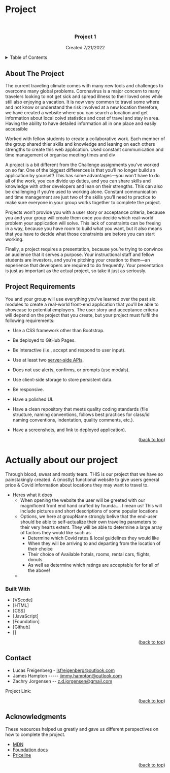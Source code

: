 # Project

<div id="top"></div>


<!-- PROJECT LOGO -->
<br />
<div align="center">

  <h3 align="center"> Project 1</h3>

  <p align="center">
    Created 7/21/2022
  </p>
</div>



<!-- TABLE OF CONTENTS -->
<details>
  <summary>Table of Contents</summary>
  <ol>
    <li>
      <a href="#about-the-project">About The Project</a>
      <ul>
        <li><a href="#built-with">Built With</a></li>
      </ul>
    </li>
    <li><a href= "Actually about our project">The real about section!</a></li> 
    <li><a href="#contact">Contact</a></li>
    <li><a href="#acknowledgments">Acknowledgments</a></li>        
  </ol>
</details>



<!-- ABOUT THE PROJECT -->
## About The Project


The current traveling climate comes with many new tools and challenges to overcome many global problems.  Coronavirus is a major concern to many travelers looking to not get sick and spread illness to their loved ones while still also enjoying a vacation.  It is now very common to travel some where and not know or understand the risk involved at a new location therefore, we have created a website where you can search a location and get information about local coivd statistics and cost of travel and stay in area.  Having the ability to have detailed information all in one place and easily accessible

Worked with fellow students to create a collaborative work. Each member of the group shared thier skills and knowledge and leaning on each others strengths to create this web application.  Used constant communication and time management ot organise meeting times and div

A project is a bit different from the Challenge assignments you’ve worked on so far. One of the biggest differences is that you’ll no longer build an application by yourself! This has some advantages&mdash;you won’t have to do all of the work, you can divide up duties, and you can share skills and knowledge with other developers and lean on their strengths. This can also be challenging if you’re used to working alone. Constant communication and time management are just two of the skills you’ll need to practice to make sure everyone in your group works together to complete the project. 

Projects won’t provide you with a user story or acceptance criteria, because you and your group will create them once you decide which real-world problem your application will solve. This lack of constraints can be freeing in a way, because you have room to build what you want, but it also means that you have to decide what those constraints are before you can start working.

Finally, a project requires a presentation, because you’re trying to convince an audience that it serves a purpose. Your instructional staff and fellow students are investors, and you’re pitching your creation to them&mdash;an experience that developers are required to do frequently. Your presentation is just as important as the actual project, so take it just as seriously.

## Project Requirements

You and your group will use everything you’ve learned over the past six modules to create a real-world front-end application that you’ll be able to showcase to potential employers. The user story and acceptance criteria will depend on the project that you create, but your project must fulfil the following requirements:

* Use a CSS framework other than Bootstrap.

* Be deployed to GitHub Pages.

* Be interactive (i.e., accept and respond to user input).

* Use at least two [server-side APIs](https://coding-boot-camp.github.io/full-stack/apis/api-resources).

* Does not use alerts, confirms, or prompts (use modals).

* Use client-side storage to store persistent data.

* Be responsive.

* Have a polished UI.

* Have a clean repository that meets quality coding standards (file structure, naming conventions, follows best practices for class/id naming conventions, indentation, quality comments, etc.).

* Have a  screenshots, and link to deployed application).



<p align="right">(<a href="#top">back to top</a>)</p>

# Actually about our project

Through blood, sweat and mostly tears. THIS is our project that we have so painstakingly created. A (mostly) functional website to give users general price & Covid information about locations they may want to travel to.
* Heres what it does
  * When opening the website the user will be greeted with our magnificent front end hand crafted by founda.... I mean us! This will include pictures and short descriptions of some popular locations
  * Options, we here at groupName strongly belive that the end-user should be able to self-actualize their own traveling parameters to their very hearts extent. They will be able to determine a large array of factors they would like such as 
    * Determine which Covid rates & local guidelines they would like 
    * When they will be arriving to and departing from the location of their choice
    * Their choice of Available hotels, rooms, rental cars, flights, donuts
    * As well as determine which ratings are acceptable for for all of the above!
  * 



### Built With

* [VScode]
* [HTML]
* [CSS]
* [JavaScript]
* [Foundation]
* [Github]
* []

<p align="right">(<a href="#top">back to top</a>)</p>


<!-- CONTACT -->
## Contact

* Lucas Freigenberg - lsfreigenberg@outlook.com
* James Hampton ----- jimmy.hampton@outlook.com
* Zachry Jorgensen -- z.d.jorgensen@gmail.com 

Project Link: []()

<p align="right">(<a href="#top">back to top</a>)</p>



<!-- ACKNOWLEDGMENTS -->
## Acknowledgments
These resources helped us greatly and gave us different perspectives on how to complete the project.

* [MDN](https://developer.mozilla.org/en-US/)
* [Foundation docs](https://get.foundation/sites/docs/)
* [Priceline](https://www.priceline.com)


<p align="right">(<a href="#top">back to top</a>)</p>

